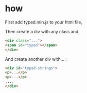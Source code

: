 # how
First add typed.min.js to your html file,

Then create a div with any class and:
```html
<div class="...">
<span id="typed"></span>
</div>
```
And create another div with... :
```html
<div id="typed-strings">
<p>...</p>
<p>...</p>
....
</div>
```
